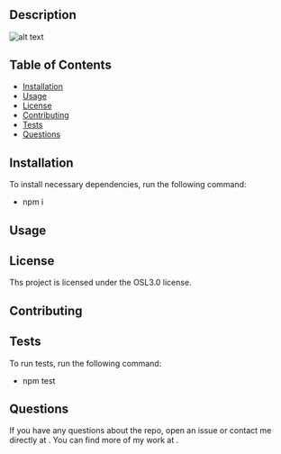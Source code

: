 # 

## Description


![alt text](https://img.shields.io/badge/License-OSL3.0-green)

## Table of Contents

* [Installation](#installation)
* [Usage](#usage)
* [License](#license)
* [Contributing](#contributing)
* [Tests](#tests)
* [Questions](#questions)

## Installation
To install necessary dependencies, run the following command:
* npm i

## Usage



## License
Ths project is licensed under the OSL3.0 license.

## Contributing


## Tests
To run tests, run the following command:
* npm test

## Questions
If you have any questions about the repo, open an issue or contact me directly at . You can find more of my work at [](https://github.com/).
